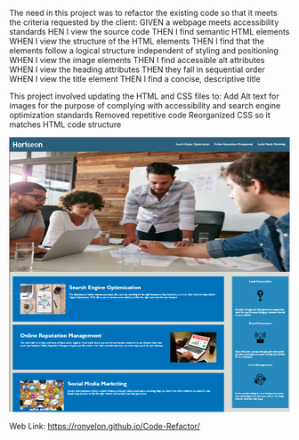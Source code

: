 The need in this project was to refactor the existing code so that it meets the criteria requested by the client:
    GIVEN a webpage meets accessibility standards
    HEN I view the source code
    THEN I find semantic HTML elements
    WHEN I view the structure of the HTML elements
    THEN I find that the elements follow a logical structure independent of styling and positioning
    WHEN I view the image elements
    THEN I find accessible alt attributes
    WHEN I view the heading attributes
    THEN they fall in sequential order
    WHEN I view the title element
    THEN I find a concise, descriptive title

This project involved updating the HTML and CSS files to:
    Add Alt text for images for the purpose of complying with accessibility and search engine optimization standards
    Removed repetitive code
    Reorganized CSS so it matches HTML code structure

<p>
    <img src="assets/images/Screenshot.PNG" />
</p>


Web Link:
https://ronyelon.github.io/Code-Refactor/
